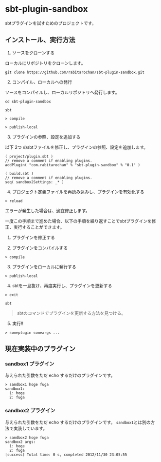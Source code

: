 # sbt-plugin-sandbox

sbtプラグインを試すためのプロジェクトです。


## インストール、実行方法

1. ソースをクローンする

  ローカルにリポジトリをクローンします。
  
  `git clone https://github.com/rabitarochan/sbt-plugin-sandbox.git`

2. コンパイル、ローカルへの発行

  ソースをコンパイルし、ローカルリポジトリへ発行します。

  `cd sbt-plugin-sandbox`

  `sbt`

  `> compile`

  `> publish-local`

3. プラグインの参照、設定を追加する

  以下 2つ のsbtファイルを修正し、プラグインの参照、設定を追加します。

  ```
  ( project/plugin.sbt )
  // remove a comment if enabling plugins.
  addPlugin( "com.rabitarochan" % "sbt-plugin-sandbox" % "0.1" )
  ```

  ```
  ( build.sbt )
  // remove a comment if enabling plugins.
  seq( sandbox2Settings: _* )
  ```

4. プロジェクト定義ファイルを再読み込みし、プラグインを有効化する

  `> reload`

  エラーが発生した場合は、適宜修正します。

一度この手順まで進めた場合、以下の手順を繰り返すことでsbtプラグインを修正、実行することができます。

1. プラグインを修正する

2. プラグインをコンパイルする

  `> compile`

3. プラグインをローカルに発行する

  `> publish-local`

4. sbtを一旦抜け、再度実行し、プラグインを更新する

  `> exit`

  `sbt`

  > sbtのコマンドでプラグインを更新する方法を見つける。

5. 実行!!

  `> someplugin someargs ...`


## 現在実装中のプラグイン

### sandbox1 プラグイン

与えられた引数をただ echo するだけのプラグインです。

```
> sandbox1 hoge fuga
sandbox1:
  1: hoge
  2: fuga
```

### sandbox2 プラグイン

与えられた引数をただ echo するだけのプラグインです。
`sandbox1`とは別の方法で実装しています。

```
> sandbox2 hoge fuga
sandbox2 args:
  1: hoge
  2: fuga
[success] Total time: 0 s, completed 2012/11/30 23:05:55
```
